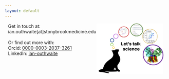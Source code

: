 ```yaml
---
layout: default
---
```


<div style="display:flex">
     <div style="flex:1;padding-left:10px;">
          Get in touch at: ian.outhwaite[at]stonybrookmedicine.edu <br><br>
	  Or find out more with: <br>       
	  Orcid: <a href = "https://orcid.org/0000-0003-2037-3261"> 0000-0003-2037-3261 </a> <br> 
	  LinkedIn: <a href = "https://www.linkedin.com/in/ian-outhwaite"> ian-outhwaite </a>
     </div>
     <div style="flex:1;padding-right:10px;">
          <img src="assets/talkcolor.png" width="400">
     </div>




